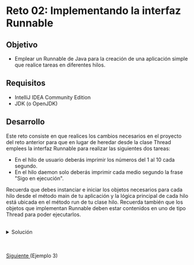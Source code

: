 # Reto 02: Implementando la interfaz Runnable

## Objetivo

- Emplear un Runnable de Java para la creación de una aplicación simple que realice tareas en diferentes hilos.

## Requisitos

- IntelliJ IDEA Community Edition
- JDK (o OpenJDK)

## Desarrollo

Este reto consiste en que realices los cambios necesarios en el proyecto del reto anterior para que en lugar de heredar desde la clase Thread emplees la interfaz Runnable para realizar las siguientes dos tareas:

- En el hilo de usuario deberás imprimir los números del 1 al 10 cada segundo.
- En el hilo daemon solo deberás imprimir cada medio segundo la frase "Sigo en ejecución".

Recuerda que debes instanciar e iniciar los objetos necesarios para cada hilo desde el método main de tu aplicación y la lógica principal de cada hilo está ubicada en el método run de tu clase hilo.
Recuerda también que los objetos que implementan Runnable deben estar contenidos en uno de tipo Thread para poder ejecutarlos.

<br/>

<details>
	<summary>Solución</summary>
	
 1. Deberás cambiar cada una de tus clases generadas anteriormente para que implementen la interfaz Runnable.
	
 2. Dentro del método main deberás crear una instancia de cada una de tus clases, y también crear 2 objetos de tipo Thread.

 3. Deberás marcar el segundo objeto Thread como daemon, para que su ejecución finalice cuando termine el primero.

 4. Recuerda llamar al método start de cada uno de los Thread.

	```java
    Thread t1 = new Thread(new Hilo1());
	Thread t2 = new Thread(new Hilo2());
	t2.setDaemon(true);

	t1.start();
	t2.start();
    ```

</details>

<br/>
<br/>

[Siguiente ](../Ejemplo-03/Readme.md)(Ejemplo 3)